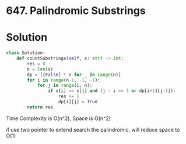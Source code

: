 # 647. Palindromic Substrings

# Solution

```python
class Solution:
    def countSubstrings(self, s: str) -> int:
        res = 0
        n = len(s)
        dp = [[False] * n for _ in range(n)]
        for i in range(n-1, -1, -1):
            for j in range(i, n):
                if s[i] == s[j] and (j - i <= 1 or dp[i+1][j-1]):
                    res += 1
                    dp[i][j] = True
        return res

```

Time Complexity is O(n^2), Space is O(n^2)

if use two pointer to extend search the palindromic, will reduce space to O(1)